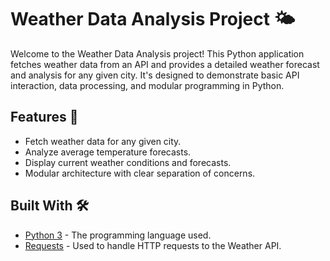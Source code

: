 
# Weather Data Analysis Project 🌤️

Welcome to the Weather Data Analysis project! This Python application fetches weather data from an API and provides a detailed weather forecast and analysis for any given city. It's designed to demonstrate basic API interaction, data processing, and modular programming in Python.

## Features 🌟

- Fetch weather data for any given city.
- Analyze average temperature forecasts.
- Display current weather conditions and forecasts.
- Modular architecture with clear separation of concerns.

## Built With 🛠️

- [Python 3](https://www.python.org/) - The programming language used.
- [Requests](https://requests.readthedocs.io/en/master/) - Used to handle HTTP requests to the Weather API.
